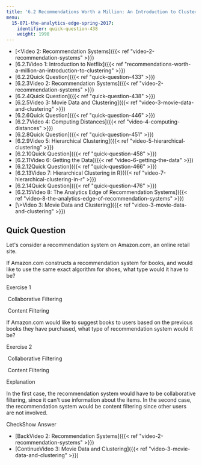 ```yaml
---
title: '6.2 Recommendations Worth a Million: An Introduction to Clustering '
menu:
  15-071-the-analytics-edge-spring-2017:
    identifier: quick-question-438
    weight: 1990
---
```

*   [<Video 2: Recommendation Systems]({{< ref "video-2-recommendation-systems" >}})
*   [6.2.1Video 1: Introduction to Netflix]({{< ref "recommendations-worth-a-million-an-introduction-to-clustering" >}})
*   [6.2.2Quick Question]({{< ref "quick-question-433" >}})
*   [6.2.3Video 2: Recommendation Systems]({{< ref "video-2-recommendation-systems" >}})
*   [6.2.4Quick Question]({{< ref "quick-question-438" >}})
*   [6.2.5Video 3: Movie Data and Clustering]({{< ref "video-3-movie-data-and-clustering" >}})
*   [6.2.6Quick Question]({{< ref "quick-question-446" >}})
*   [6.2.7Video 4: Computing Distances]({{< ref "video-4-computing-distances" >}})
*   [6.2.8Quick Question]({{< ref "quick-question-451" >}})
*   [6.2.9Video 5: Hierarchical Clustering]({{< ref "video-5-hierarchical-clustering" >}})
*   [6.2.10Quick Question]({{< ref "quick-question-458" >}})
*   [6.2.11Video 6: Getting the Data]({{< ref "video-6-getting-the-data" >}})
*   [6.2.12Quick Question]({{< ref "quick-question-466" >}})
*   [6.2.13Video 7: Hierarchical Clustering in R]({{< ref "video-7-hierarchical-clustering-in-r" >}})
*   [6.2.14Quick Question]({{< ref "quick-question-476" >}})
*   [6.2.15Video 8: The Analytics Edge of Recommendation Systems]({{< ref "video-8-the-analytics-edge-of-recommendation-systems" >}})
*   [\\>Video 3: Movie Data and Clustering]({{< ref "video-3-movie-data-and-clustering" >}})

Quick Question
--------------

Let's consider a recommendation system on Amazon.com, an online retail site.

If Amazon.com constructs a recommendation system for books, and would like to use the same exact algorithm for shoes, what type would it have to be?

Exercise 1

&nbsp;Collaborative Filtering&nbsp;

&nbsp;Content Filtering&nbsp;

If Amazon.com would like to suggest books to users based on the previous books they have purchased, what type of recommendation system would it be?

Exercise 2

&nbsp;Collaborative Filtering&nbsp;

&nbsp;Content Filtering&nbsp;

Explanation

In the first case, the recommendation system would have to be collaborative filtering, since it can't use information about the items. In the second case, the recommendation system would be content filtering since other users are not involved.

CheckShow Answer

*   [BackVideo 2: Recommendation Systems]({{< ref "video-2-recommendation-systems" >}})
*   [ContinueVideo 3: Movie Data and Clustering]({{< ref "video-3-movie-data-and-clustering" >}})